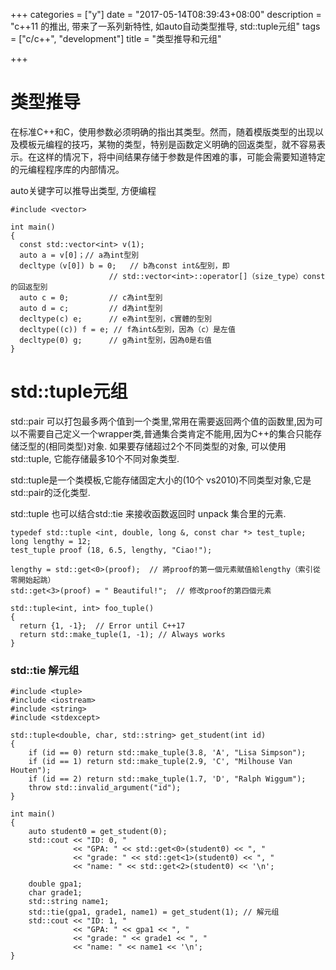 +++
categories = ["y"]
date = "2017-05-14T08:39:43+08:00"
description = "c++11 的推出, 带来了一系列新特性, 如auto自动类型推导, std::tuple元组"
tags = ["c/c++", "development"]
title = "类型推导和元组"

+++

# 类型推导

在标准C++和C，使用参数必须明确的指出其类型。然而，随着模版类型的出现以及模板元编程的技巧，某物的类型，特别是函数定义明确的回返类型，就不容易表示。在这样的情况下，将中间结果存储于参数是件困难的事，可能会需要知道特定的元编程程序库的内部情况。

auto关键字可以推导出类型, 方便编程
```
#include <vector>

int main()
{
  const std::vector<int> v(1);
  auto a = v[0]；// a為int型別
  decltype（v[0]) b = 0;   // b為const int&型別，即
                      // std::vector<int>::operator[]（size_type）const的回返型別
  auto c = 0;         // c為int型別
  auto d = c;         // d為int型別      
  decltype(c) e;      // e為int型別，c實體的型別 
  decltype((c)) f = e; // f為int&型別，因為（c）是左值
  decltype(0) g;      // g為int型別，因為0是右值
}
```

# std::tuple元组
std::pair 可以打包最多两个值到一个类里,常用在需要返回两个值的函数里,因为可以不需要自己定义一个wrapper类,普通集合类肯定不能用,因为C++的集合只能存储泛型的(相同类型)对象. 如果要存储超过2个不同类型的对象, 可以使用 std::tuple, 它能存储最多10个不同对象类型.

std::tuple是一个类模板,它能存储固定大小的(10个 vs2010)不同类型对象,它是std::pair的泛化类型.

std::tuple 也可以结合std::tie 来接收函数返回时 unpack 集合里的元素.

```
typedef std::tuple <int, double, long &, const char *> test_tuple;
long lengthy = 12;
test_tuple proof (18, 6.5, lengthy, "Ciao!");

lengthy = std::get<0>(proof);  // 將proof的第一個元素賦值給lengthy（索引從零開始起跳）
std::get<3>(proof) = " Beautiful!";  // 修改proof的第四個元素

std::tuple<int, int> foo_tuple() 
{
  return {1, -1};  // Error until C++17
  return std::make_tuple(1, -1); // Always works
}

```
### std::tie 解元组
```
#include <tuple>
#include <iostream>
#include <string>
#include <stdexcept>
 
std::tuple<double, char, std::string> get_student(int id)
{
    if (id == 0) return std::make_tuple(3.8, 'A', "Lisa Simpson");
    if (id == 1) return std::make_tuple(2.9, 'C', "Milhouse Van Houten");
    if (id == 2) return std::make_tuple(1.7, 'D', "Ralph Wiggum");
    throw std::invalid_argument("id");
}
 
int main()
{
    auto student0 = get_student(0);
    std::cout << "ID: 0, "
              << "GPA: " << std::get<0>(student0) << ", "
              << "grade: " << std::get<1>(student0) << ", "
              << "name: " << std::get<2>(student0) << '\n';
 
    double gpa1;
    char grade1;
    std::string name1;
    std::tie(gpa1, grade1, name1) = get_student(1); // 解元组
    std::cout << "ID: 1, "
              << "GPA: " << gpa1 << ", "
              << "grade: " << grade1 << ", "
              << "name: " << name1 << '\n';
}
```